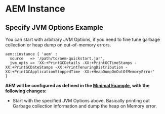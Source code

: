 # AEM Instance

## Specify JVM Options Example

You can start with arbitrary JVM Options, if you need to fine tune garbage collection or heap dump on out-of-memory errors.

~~~ puppet
aem::instance { 'aem' :
  source   => '/path/to/aem-quickstart.jar',
  jvm_opts => 'XX:+PrintGCDetails -XX:+PrintGCTimeStamps -XX:+PrintGCDateStamps -XX:+PrintTenuringDistribution -XX:+PrintGCApplicationStoppedTime -XX:+HeapDumpOnOutOfMemoryError'
}
~~~

**AEM will be configured as defined in the [Minimal Example](/docs/aem-instance/Minimal.md), with the following changes:**

* Start with the specified JVM Options above. Basically printing out Garbage collection information and dump the heap on Memory error.

